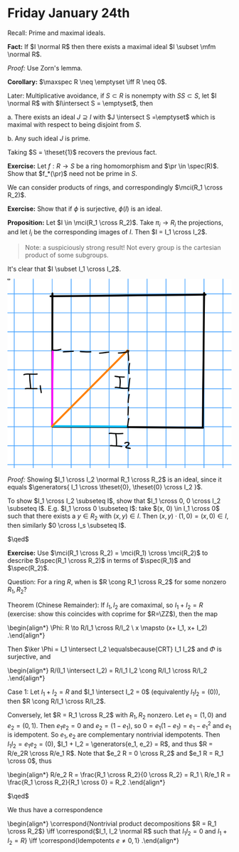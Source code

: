 # Friday January 24th

Recall: 
Prime and maximal ideals.

**Fact:**
If $I \normal R$ then there exists a maximal ideal $I \subset \mfm \normal R$.

*Proof:*
Use Zorn's lemma.

**Corollary:**
$\maxspec R \neq \emptyset \iff R \neq 0$.


Later:
Multiplicative avoidance, if $S \subset R$ is nonempty with $SS\subset S$, let $I \normal R$ with $I\intersect S = \emptyset$, then

a. There exists an ideal $J \supseteq I$ with $J \intersect S =\emptyset$ which is maximal with respect to being disjoint from $S$.

b. Any such ideal $J$ is prime.

Taking $S = \theset{1}$ recovers the previous fact.

**Exercise:**
Let $f: R\to S$ be a ring homomorphism and $\pr \in \spec(R)$.
Show that $f_*(\pr)$ need not be prime in $S$.

We can consider products of rings, and correspondingly $\mci(R_1 \cross R_2)$.

**Exercise:**
Show that if $\phi$ is surjective, $\phi(I)$ is an ideal.

**Proposition:**
Let $I \in \mci(R_1 \cross R_2)$.
Take $\pi_i \to R_i$ the projections, and let $I_i$ be the corresponding images of $I$.
Then $I = I_1 \cross I_2$.

> Note: a suspiciously strong result! Not every group is the cartesian product of some subgroups.

It's clear that $I \subset I_1 \cross I_2$.

![Image](figures/2020-01-24-11:32.png)

*Proof:*
Showing $I_1 \cross I_2 \normal R_1 \cross R_2$ is an ideal, since it equals $\generators{ I_1 \cross \theset{0}, \theset{0} \cross I_2 }$.

To show $I_1 \cross I_2 \subseteq I$, show that $I_1 \cross 0, 0 \cross I_2 \subseteq I$.
E.g. $I_1 \cross 0 \subseteq I$: take $(x, 0) \in I_1 \cross 0$ such that there exists a $y\in R_2$ with $(x, y) \in I$.
Then $(x, y) \cdot (1, 0) = (x, 0) \in I$, then similarly $0 \cross I_s \subseteq I$.

$\qed$

**Exercise:**
Use $\mci(R_1 \cross R_2) = \mci(R_1) \cross \mci(R_2)$ to describe $\spec(R_1 \cross R_2)$ in terms of $\spec(R_1)$ and $\spec(R_2)$.

Question:
For a ring $R$, when is $R \cong R_1 \cross R_2$ for some nonzero $R_1, R_2$?


Theorem (Chinese Remainder):
If $I_1, I_2$ are comaximal, so $I_1 + I_2 = R$ (exercise: show this coincides with coprime for $R=\ZZ$), then the map

\begin{align*}
\Phi: R \to R/I_1 \cross R/I_2 \\
x \mapsto (x+ I_1, x+ I_2)
.\end{align*}

Then $\ker \Phi = I_1 \intersect I_2 \equalsbecause{CRT} I_1 I_2$ and $\Phi$ is surjective, and

\begin{align*}
R/(I_1 \intersect I_2) = R/I_1 I_2 \cong R/I_1 \cross R/I_2
.\end{align*}

Case 1:
Let $I_1 + I_2 = R$ and $I_1 \intersect I_2 = 0$ (equivalently $I_1 I_2 = (0)$), then $R \cong R/I_1 \cross R/I_2$.

Conversely, let $R = R_1 \cross R_2$ with $R_1, R_2$ nonzero.
Let $e_1 = (1, 0)$ and $e_2 = (0, 1)$.
Then $e_1 e_2 = 0$ and $e_2 = (1 - e_1)$, so $0 = e_1(1 - e_1) = e_1 - e_1^2$ and $e_1$ is idempotent.
So $e_1, e_2$ are complementary nontrivial idempotents.
Then $I_1 I_2 = e_1 e_2 = (0)$, $I_1 + I_2 = \generators{e_1, e_2} = R$, and thus $R = R/e_2R \cross R/e_1 R$.
Note that $e_2 R = 0 \cross R_2$ and $e_1 R = R_1 \cross 0$, thus

\begin{align*}
R/e_2 R = \frac{R_1 \cross R_2}{0 \cross R_2} = R_1 \\
R/e_1 R = \frac{R_1 \cross R_2}{R_1 \cross 0} = R_2
.\end{align*}

$\qed$

We thus have a correspondence

\begin{align*}
\correspond{Nontrivial product decompositions $R = R_1 \cross R_2$} 
\iff
\correspond{$I_1, I_2 \normal R$ such that $I_1 I_2 = 0$ and $I_1 + I_2 = R$}
\iff 
\correspond{Idempotents $e \neq 0, 1$}
.\end{align*}




